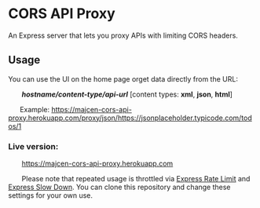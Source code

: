 # CORS API Proxy

An Express server that lets you proxy APIs with limiting CORS headers.

## Usage

You can use the UI on the home page orget data directly from the URL:

&nbsp;&nbsp;&nbsp;&nbsp;&nbsp;&nbsp; ***hostname/content-type/api-url***  [content types: **xml**, **json**, **html**]

&nbsp;&nbsp;&nbsp;&nbsp;&nbsp;&nbsp;Example: https://majcen-cors-api-proxy.herokuapp.com/proxy/json/https://jsonplaceholder.typicode.com/todos/1

### Live version:
&nbsp;&nbsp;&nbsp;&nbsp;&nbsp;&nbsp; https://majcen-cors-api-proxy.herokuapp.com

&nbsp;&nbsp;&nbsp;&nbsp;&nbsp;&nbsp; Please note that repeated usage is throttled via [Express Rate Limit](https://www.npmjs.com/package/express-rate-limit) and [Express Slow Down](https://www.npmjs.com/package/express-slow-down). You can clone this repository and change these settings for your own use.